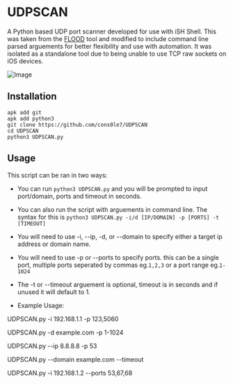 # UDPSCAN
A Python based UDP port scanner developed for use with iSH Shell. This was taken from the [FLOOD](https://github.com/cons0le7/FLOOD) tool and modified to include command line parsed arguements for better flexibility and use with automation. It was isolated as a standalone tool due to being unable to use TCP raw sockets on iOS devices. 

![Image](https://github.com/user-attachments/assets/252fe3f9-800f-4853-bd56-b4e787014b28)

## Installation 
```
apk add git
apk add python3
git clone https://github.com/cons0le7/UDPSCAN
cd UDPSCAN
python3 UDPSCAN.py 
```

## Usage 
This script can be ran in two ways: 

- You can run `python3 UDPSCAN.py` and you will be prompted to input port/domain, ports and timeout in seconds.
- You can also run the script with arguements in command line. The syntax for this is `python3 UDPSCAN.py -i/d [IP/DOMAIN] -p [PORTS] -t [TIMEOUT] `
- You will need to use -i, --ip, -d, or --domain to specify either a target ip address or domain name.
- You will need to use -p or --ports to specify ports. this can be a single port, multiple ports seperated by commas eg.`1,2,3` or a port range eg.`1-1024`
- The -t or --timeout arguement is optional, timeout is in seconds and if unused it will default to 1.
  
- Example Usage:

UDPSCAN.py -i 192.168.1.1 -p 123,5060

UDPSCAN.py -d example.com -p 1-1024 

UDPSCAN.py --ip 8.8.8.8 -p 53

UDPSCAN.py --domain example.com --timeout

UDPSCAN.py -i 192.168.1.2 --ports 53,67,68
